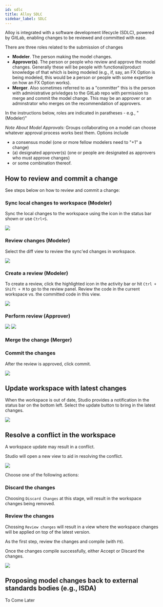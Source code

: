 ```yaml
---
id: sdlc
title: Alloy SDLC
sidebar_label: SDLC
---
```


Alloy is integrated with a software development lifecycle (SDLC), powered by GitLab, enabling changes to be reviewed and committed with ease.

There are three roles related to the submission of changes
* **Modeler**. The person making the model changes.
* **Approver(s)**. The person or people who review and approve the model changes. Generally these will be people with functional/product knowledge of that which is being modeled (e.g., if, say, an FX Option is being modeled, this would be a person or people with some expertise on how an FX Option works).
* **Merger**. Also sometimes referred to as a "committer" this is the person with administrative privledges to the GitLab repo with permission to merge and commit the model change. This may be an approver or an adminstrator who merges on the recommendation of approvers. 

In the instructions below, roles are indicated in paratheses - e.g., "(Modeler)"

_Note About Model Approvals:_ Groups collaborating on a model can choose whatever approval process works best them. Options include 
* a consensus model (one or more fellow modelers need to "+1" a change)
* (a) designated approver(s) (one or people are designated as approvers who must approve changes)
* or some combination thereof. 



## How to review and commit a change

See steps below on how to review and commit a change:

### Sync local changes to workspace (Modeler)
Sync the local changes to the workspace using the icon in the status bar shown or use `Ctrl+S`.

![](assets/sdlc_step1.JPG)

### Review changes (Modeler)
Select the diff view to review the sync'ed changes in workspace.

![](assets/sdlc_step2.JPG)

### Create a review (Modeler)
To create a review, click the highlighted icon in the activity bar or hit `Ctrl + Shift + M` to go to the review panel. Review the code in the current workspace vs. the committed code in this view.

![](assets/sdlc_step3.JPG)

### Perform review (Approver)
![](assets/sldc_gitlab_approval.svg)
![](assets/sldc_cla_bot.jpg)

### Merge the change (Merger)

### Commit the changes
After the review is approved, click commit. 

![](assets/sdlc_step4.JPG)

## Update workspace with latest changes

When the workspace is out of date, Studio provides a notification in the status bar on the bottom left. Select the update button to bring in the latest changes.

![](assets/sdlc_step5.JPG)

## Resolve a conflict in the workspace
A workspace update may result in a conflict.  

Studio will open a new view to aid in resolving the conflict.  

![](assets/sdlc_step6.JPG)

Choose one of the following actions:

### Discard the changes

Choosing `Discard Changes` at this stage, will result in the workspace changes being removed.

### Review the changes

Chossing `Review changes` will result in a view where the workspace changes will be applied on top of the latest version. 

As the first step, review the changes and compile (with `F9`).

Once the changes compile successfully, either Accept or Discard the changes.

![](assets/sdlc_step7.JPG)


## Proposing model changes back to external standards bodies (e.g., ISDA)
To Come Later







